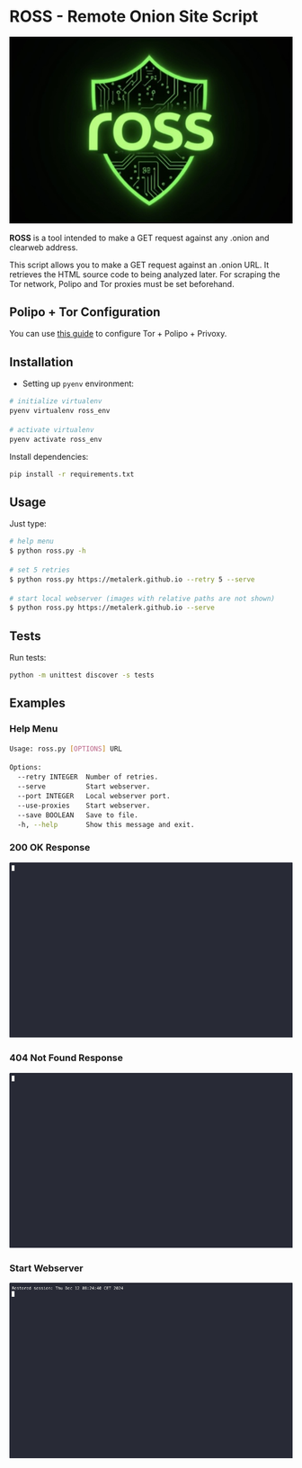 # ROSS - Remote Onion Site Script

![ross_logo](/_assets/ross_logo.jpg)

**ROSS** is a tool intended to make a GET request against any .onion and clearweb address.

This script allows you to make a GET request against an .onion URL.
It retrieves the HTML source code to being analyzed later.
For scraping the Tor network, Polipo and Tor proxies must be set beforehand.

## Polipo + Tor Configuration

You can use [this guide](https://sinfallas.wordpress.com/2014/06/16/tor-polipo-privoxy/) to configure Tor + Polipo + Privoxy.

## Installation

- Setting up `pyenv` environment:

```bash
# initialize virtualenv
pyenv virtualenv ross_env

# activate virtualenv
pyenv activate ross_env
```

Install dependencies:

```bash
pip install -r requirements.txt
```

## Usage

Just type:

```bash
# help menu
$ python ross.py -h

# set 5 retries
$ python ross.py https://metalerk.github.io --retry 5 --serve

# start local webserver (images with relative paths are not shown)
$ python ross.py https://metalerk.github.io --serve
```

## Tests

Run tests:

```bash
python -m unittest discover -s tests
```

## Examples

### **Help Menu**

```bash
Usage: ross.py [OPTIONS] URL

Options:
  --retry INTEGER  Number of retries.
  --serve          Start webserver.
  --port INTEGER   Local webserver port.
  --use-proxies    Start webserver.
  --save BOOLEAN   Save to file.
  -h, --help       Show this message and exit.
```

### 200 OK Response

![ross_cli](/_assets/ross_cli_correct.gif)

### 404 Not Found Response

![ross_cli](/_assets/ross_cli_error.gif)

### Start Webserver

![ross_cli](/_assets/ross_webserver.gif)
